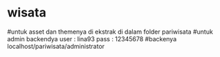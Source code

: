 # wisata
#untuk asset dan themenya di ekstrak di dalam folder pariwisata
#untuk admin backendya user : lina93 pass : 12345678
#backenya localhost/pariwisata/administrator
